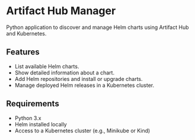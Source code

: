 # Artifact Hub Manager
Python application to discover and manage Helm charts using Artifact Hub and Kubernetes.

## Features
- List available Helm charts.
- Show detailed information about a chart.
- Add Helm repositories and install or upgrade charts.
- Manage deployed Helm releases in a Kubernetes cluster.

## Requirements
- Python 3.x
- Helm installed locally
- Access to a Kubernetes cluster (e.g., Minikube or Kind)

